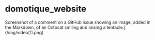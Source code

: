 # domotique_website

Screenshot of a comment on a GitHub issue showing an image, added in the Markdown, of an Octocat smiling and raising a tentacle.](/img/video(1).png)
